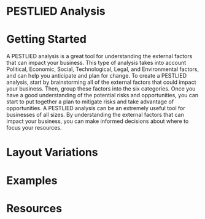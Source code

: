 # PESTLIED Analysis

# Getting Started

A PESTLIED analysis is a great tool for understanding the external factors that can impact your business. This type of analysis takes into account Political, Economic, Social, Technological, Legal, and Environmental factors, and can help you anticipate and plan for change. To create a PESTLIED analysis, start by brainstorming all of the external factors that could impact your business. Then, group these factors into the six categories. Once you have a good understanding of the potential risks and opportunities, you can start to put together a plan to mitigate risks and take advantage of opportunities. A PESTLIED analysis can be an extremely useful tool for businesses of all sizes. By understanding the external factors that can impact your business, you can make informed decisions about where to focus your resources.

# Layout Variations
# Examples
# Resources